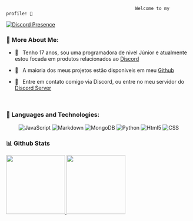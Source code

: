                                                      Welcome to my profile! 🍒

[![Discord Presence](https://lanyard.cnrad.dev/api/678007316720910338)](https://discord.com/users/678007316720910338)
<br/>
  
###  🎲 More About Me:

- 🍨 &nbsp; Tenho 17 anos, sou uma programadora de nivel Júnior e atualmente estou focada em produtos relacionados ao [Discord](https://discord.com)

- 📮 &nbsp; A maioria dos meus projetos estão disponiveis em meu [Github](https://github.com/firstzinha?tab=repositories)

- 🌊 &nbsp; Entre em contato comigo via Discord, ou entre no meu servidor do [Discord Server](https://discord.gg/PhPvRw5K)

<br>

### 📡 Languages and Technologies:

<p align="center">
  <img alt="JavaScript" src="https://img.shields.io/badge/JavaScript-323330?style=for-the-badge&logo=javascript&logoColor=F7DF1E">
  <img alt="Markdown" src="https://img.shields.io/badge/markdown-1d3d74.svg?&style=for-the-badge&logo=markdown&logoColor=white"/>
  <img alt="MongoDB" src="https://img.shields.io/badge/MongoDB-4EA94B?style=for-the-badge&logo=mongodb&logoColor=white">
  <img alt="Python" src="https://img.shields.io/badge/Python-14354C?style=for-the-badge&logo=python&logoColor=white">
  <img alt="Html5" src="https://img.shields.io/badge/HTML5-E34F26?style=for-the-badge&logo=html5&logoColor=white">
  <img alt="CSS" src="https://img.shields.io/badge/CSS-1572B6?&style=for-the-badge&logo=css3&logoColor=white">
</p>

### 📊 Github Stats
<a href='https://github.com/yVexy/github-stats-transparent'>
  
<a href="#">
                <img height="160em" src="https://github-readme-stats-yngtukzpf-focamacho.vercel.app/api?username=yVexy&show_icons=true&theme=radical&include_all_commits=true&count_private=true"/>
                <img height="160em" src="https://github-readme-stats-yngtukzpf-focamacho.vercel.app/api/top-langs/?username=yVexy&layout=compact&langs_count=7&theme=radical&custom_title=Most%20Used%20Languages%20(Public%20Repos)"/>
                <br/>
        </a>
 </a>
